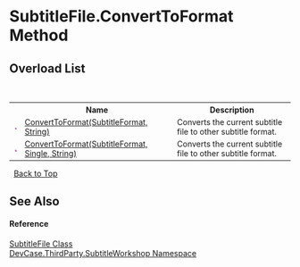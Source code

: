 # SubtitleFile.ConvertToFormat Method 
 


## Overload List
&nbsp;<table><tr><th></th><th>Name</th><th>Description</th></tr><tr><td>![Public method](media/pubmethod.gif "Public method")</td><td><a href="M_DevCase_ThirdParty_SubtitleWorkshop_SubtitleFile_ConvertToFormat_1">ConvertToFormat(SubtitleFormat, String)</a></td><td>
Converts the current subtitle file to other subtitle format.</td></tr><tr><td>![Public method](media/pubmethod.gif "Public method")</td><td><a href="M_DevCase_ThirdParty_SubtitleWorkshop_SubtitleFile_ConvertToFormat">ConvertToFormat(SubtitleFormat, Single, String)</a></td><td>
Converts the current subtitle file to other subtitle format.</td></tr></table>&nbsp;
<a href="#subtitlefile.converttoformat-method">Back to Top</a>

## See Also


#### Reference
<a href="T_DevCase_ThirdParty_SubtitleWorkshop_SubtitleFile">SubtitleFile Class</a><br /><a href="N_DevCase_ThirdParty_SubtitleWorkshop">DevCase.ThirdParty.SubtitleWorkshop Namespace</a><br />